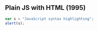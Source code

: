 ## Plain JS with HTML (1995)

```javascript
var s = "JavaScript syntax highlighting";
alert(s);
```
